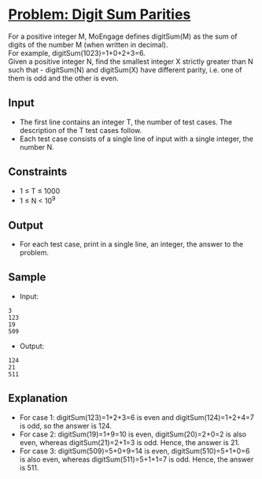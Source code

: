 # [Problem: Digit Sum Parities](https://www.codechef.com/problems/DIGSMPAR)

For a positive integer M, MoEngage defines digitSum(M) as the sum of digits of the number M (when written in decimal). <br>
For example, digitSum(1023)=1+0+2+3=6. <br>
Given a positive integer N, find the smallest integer X strictly greater than N such that - digitSum(N) and digitSum(X) have different parity, i.e. one of them is odd and the other is even.

## Input

- The first line contains an integer T, the number of test cases. The description of the T test cases follow.
- Each test case consists of a single line of input with a single integer, the number N.

## Constraints

- 1 ≤ T ≤ 1000
- 1 ≤ N < 10<sup>9</sup>

## Output

- For each test case, print in a single line, an integer, the answer to the problem.

## Sample

- Input:
```
3
123
19
509
```

- Output:
```
124
21
511
```

## Explanation

- For case 1: digitSum(123)=1+2+3=6 is even and digitSum(124)=1+2+4=7 is odd, so the answer is 124. <br>
- For case 2: digitSum(19)=1+9=10 is even, digitSum(20)=2+0=2 is also even, whereas digitSum(21)=2+1=3 is odd. Hence, the answer is 21. <br>
- For case 3: digitSum(509)=5+0+9=14 is even, digitSum(510)=5+1+0=6 is also even, whereas digitSum(511)=5+1+1=7 is odd. Hence, the answer is 511.
